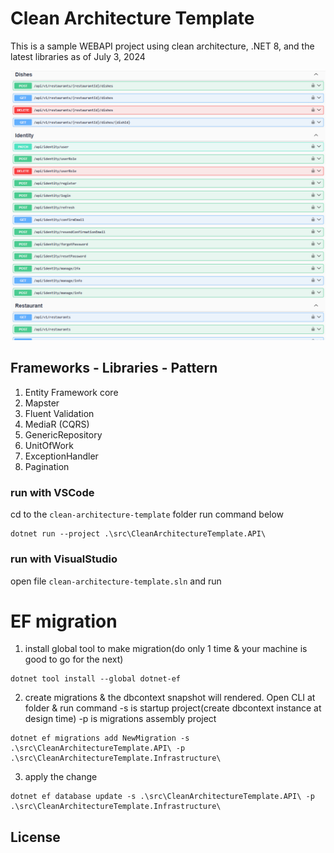 # Clean Architecture Template 

This is a sample WEBAPI project using clean architecture, .NET 8, and the latest libraries as of July 3, 2024

![Clean Architecture!](/assets/images/clean-architecture.png 'Clean Architecture')



## Frameworks - Libraries - Pattern

1. Entity Framework core 
2. Mapster
3. Fluent Validation
4. MediaR (CQRS)
5. GenericRepository
6. UnitOfWork 
7. ExceptionHandler
8. Pagination


### run with VSCode
cd to the ```clean-architecture-template``` folder run command below
```
dotnet run --project .\src\CleanArchitectureTemplate.API\
```
### run with VisualStudio
open file ```clean-architecture-template.sln``` and run

# EF migration
1. install global tool to make migration(do only 1 time & your machine is good to go for the next)
```
dotnet tool install --global dotnet-ef
```
2. create migrations & the dbcontext snapshot will rendered.
   Open CLI at folder & run command
   -s is startup project(create dbcontext instance at design time)
   -p is migrations assembly project
```
dotnet ef migrations add NewMigration -s .\src\CleanArchitectureTemplate.API\ -p .\src\CleanArchitectureTemplate.Infrastructure\ 
```

3. apply the change
```
dotnet ef database update -s .\src\CleanArchitectureTemplate.API\ -p .\src\CleanArchitectureTemplate.Infrastructure\
```


## License